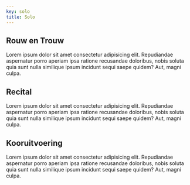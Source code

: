 ```yaml
---
key: solo
title: Solo
---
```

## Rouw en Trouw

Lorem ipsum dolor sit amet consectetur adipisicing elit. Repudiandae aspernatur porro aperiam ipsa ratione recusandae doloribus, nobis soluta quia sunt nulla similique ipsum incidunt sequi saepe quidem? Aut, magni culpa.

## Recital

Lorem ipsum dolor sit amet consectetur adipisicing elit. Repudiandae aspernatur porro aperiam ipsa ratione recusandae doloribus, nobis soluta quia sunt nulla similique ipsum incidunt sequi saepe quidem? Aut, magni culpa.

## Kooruitvoering

Lorem ipsum dolor sit amet consectetur adipisicing elit. Repudiandae aspernatur porro aperiam ipsa ratione recusandae doloribus, nobis soluta quia sunt nulla similique ipsum incidunt sequi saepe quidem? Aut, magni culpa.